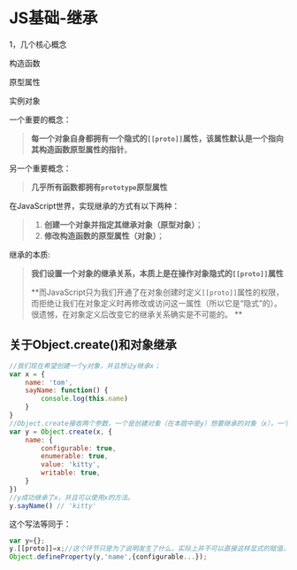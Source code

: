 # JS基础-继承

1，几个核心概念

构造函数

原型属性

实例对象



一个重要的概念：

> **每一个对象自身都拥有一个隐式的`[[proto]]`属性，该属性默认是一个指向其构造函数原型属性的指针**。 

另一个重要概念：

> **几乎所有函数都拥有`prototype`原型属性** 

在JavaScript世界，实现继承的方式有以下两种：

>1. **创建一个对象并指定其继承对象（原型对象）**；
>2. **修改构造函数的原型属性（对象）**；



继承的本质:

> **我们设置一个对象的继承关系，本质上是在操作对象隐式的`[[proto]]`属性** 
>
>**而JavaScript只为我们开通了在对象创建时定义`[[proto]]`属性的权限，而拒绝让我们在对象定义时再修改或访问这一属性（所以它是“隐式”的）。很遗憾，在对象定义后改变它的继承关系确实是不可能的。 **

## 关于Object.create()和对象继承

```javascript
//我们现在希望创建一个y对象，并且想让y继承x；
var x = { 
    name: 'tom',
    sayName: function() {
        console.log(this.name)
    }
}
//Object.create接收两个参数，一个是创建对象（在本题中是y）想要继承的对象（x），一个是属性描述对象
var y = Object.create(x, {
    name: {
        configurable: true,
        enumerable: true,
        value: 'kitty',
        writable: true,
    }
})
//y成功继承了x，并且可以使用x的方法。
y.sayName() // 'kitty'
```

这个写法等同于：

```javascript
var y={};
y.[[proto]]=x;//这个环节只是为了说明发生了什么，实际上并不可以直接这样显式的赋值，而且y的[[proto]]不可以在创建后修改。
Object.defineProperty(y,'name',{configurable...});
```



